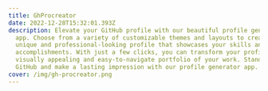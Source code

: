 ```yaml
---
title: GhProcreator
date: 2022-12-28T15:32:01.393Z
description: Elevate your GitHub profile with our beautiful profile generator
  app. Choose from a variety of customizable themes and layouts to create a
  unique and professional-looking profile that showcases your skills and
  accomplishments. With just a few clicks, you can transform your profile into a
  visually appealing and easy-to-navigate portfolio of your work. Stand out on
  GitHub and make a lasting impression with our profile generator app.
cover: /img/gh-procreator.png
---
```

